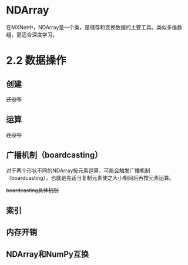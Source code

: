 # NDArray

在MXNet中，NDArray是一个类，是储存和变换数据的主要工具。类似多维数组，更适合深度学习。

# 2.2 数据操作

## 创建

~~还没写~~

## 运算

~~还没写~~

## 广播机制（boardcasting）

对于两个形状不同的NDArray按元素运算，可能会触发广播机制（boardcasting），也就是先适当复制元素使之大小相同后再按元素运算。

~~boardcasting具体机制~~

## 索引

## 内存开销

## NDArray和NumPy互换



